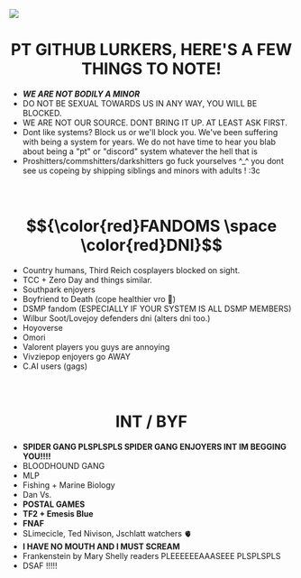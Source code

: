 ![](https://komarev.com/ghpvc/?username=WickxxxrMan&style=plastic&abbreviated=true&color=570f0f&label=Fish+in+the+Pond)
<h1 align="center">PT GITHUB LURKERS, HERE'S A FEW THINGS TO NOTE!</h1>

- _**WE ARE NOT BODILY A MINOR**_
- DO NOT BE SEXUAL TOWARDS US IN ANY WAY, YOU WILL BE BLOCKED.
- WE ARE NOT OUR SOURCE. DONT BRING IT UP. AT LEAST ASK FIRST.
- Dont like systems? Block us or we'll block you. We've been suffering with being a system for years. We do not have time to hear you blab about being a "pt" or "discord" system whatever the hell that is
- Proshitters/commshitters/darkshitters go fuck yourselves ^_^ you dont see us copeing by shipping siblings and minors with adults ! :3c
<br/><br/><br/>
<h1 align="center"> $${\color{red}FANDOMS \space \color{red}DNI}$$</h1>

- Country humans, Third Reich cosplayers blocked on sight.
- TCC + Zero Day and things similar.
- Southpark enjoyers
- Boyfriend to Death (cope healthier vro 🥀)
- DSMP fandom (ESPECIALLY IF YOUR SYSTEM IS ALL DSMP MEMBERS)
- Wilbur Soot/Lovejoy defenders dni (alters dni too.)
- Hoyoverse
- Omori
- Valorent players you guys are annoying
- Vivziepop enjoyers go AWAY
- C.AI users (gags)
<br/><br/><br/>
<h1 align="center">INT / BYF</h1> 

+ **SPIDER GANG PLSPLSPLS SPIDER GANG ENJOYERS INT IM BEGGING YOU!!!!**
+ BLOODHOUND GANG
+  MLP
+ Fishing + Marine Biology
+ Dan Vs.
+ **POSTAL GAMES**
+ **TF2 + Emesis Blue**
+ **FNAF**
+ SLimecicle, Ted Nivison, Jschlatt watchers 🫀
+ **I HAVE NO MOUTH AND I MUST SCREAM**
+ Frankenstein by Mary Shelly readers PLEEEEEEAAASEEE PLSPLSPLS
+ DSAF !!!!!
